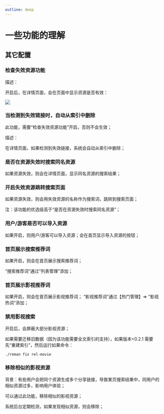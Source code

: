 ```yaml
---
outline: deep
---
```


# 一些功能的理解

<!-- ![](/images/cleavage/image.png) -->

<!-- ## 在线重启程序

步骤：

1. 在站点配置中，修改【程序名】、【启动脚本】，点击【提交】
2. 上传更新程序的二进制文件
3. 点击【重启】

**说明：** 点击【重启】前，一定先要修改【程序名】、【启动脚本】，否则，程序无法启动；

---

其中，【启动脚本】中，支持如下变量：

- `{pwd}` 当前程序运行的目录
- `{program_name}` 即上面的【程序名】 -->

## 其它配置

### 检查失效资源功能

描述：

开启后，在详情页面，会在页面中显示资源是否有效：

![](/images/cleavage/image-1.png)

### 当检测到失效链接时，自动从索引中删除

此功能，需要“检查失效资源功能”开启，否则不会生效；

描述：

在详情页面，如果检测到失效链接，系统会自动从索引中删除；

### 是否在资源失效时搜索同名资源

如果资源失效，则会在详情页面，显示同名资源的搜索结果；

### 开启失效资源跳转搜索页面

如果资源失效，则会用失效资源的名称作为搜索词，跳转到搜索页面；

注：该功能的优选级高于“是否在资源失效时搜索同名资源”；

### 用户/游客是否可以导入资源

如果开启，则用户/游客可以导入资源；会在首页显示导入资源的按钮；

### 首页展示搜索推荐词

如果开启，则会在首页展示搜索推荐词；

“搜索推荐词”通过“列表管理”添加；

### 首页展示影视推荐词

如果开启，则会在首页展示影视推荐词；
“影视推荐词”通过【热门管理】=> “影视热词”添加；

### 禁用影视搜索

开启后，会屏蔽大部分影视资源；

如果需要迁移旧数据（因为该功能需要全文索引的支持），如果版本<0.2.1 需要先“重建索引”，然后运行如果命令：

```sh
./reman fix rel-movie
```

### 移除相似的影视资源

背景：有些用户会把同个资源生成多个分享链接，导致某页搜索结果中，同用户的相似资源过多，影响用户体验；

可以通过此功能，移除相似的影视资源；

系统后台定期检测，如果发现相似资源，则会移除；
